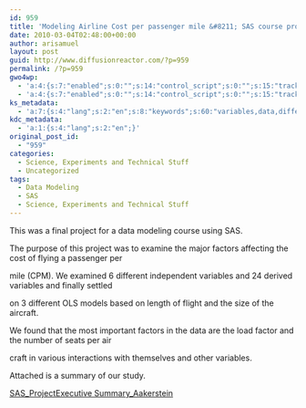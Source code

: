 ```yaml
---
id: 959
title: 'Modeling Airline Cost per passenger mile &#8211; SAS course project'
date: 2010-03-04T02:48:00+00:00
author: arisamuel
layout: post
guid: http://www.diffusionreactor.com/?p=959
permalink: /?p=959
gwo4wp:
  - 'a:4:{s:7:"enabled";s:0:"";s:14:"control_script";s:0:"";s:15:"tracking_script";s:0:"";s:17:"conversion_script";s:0:"";}'
  - 'a:4:{s:7:"enabled";s:0:"";s:14:"control_script";s:0:"";s:15:"tracking_script";s:0:"";s:17:"conversion_script";s:0:"";}'
ks_metadata:
  - 'a:7:{s:4:"lang";s:2:"en";s:8:"keywords";s:60:"variables,data,different,factors,project,regression analysis";s:19:"keywords_autoupdate";s:1:"0";s:11:"description";s:159:"variables and 24 derived variables and finally settled on 3 different OLS models based on length of flight and the size of the aircraft. We found that the most";s:22:"description_autoupdate";s:1:"1";s:5:"title";s:60:"Modeling Airline cost per passenger mile. SAS course project";s:6:"robots";s:12:"index,follow";}'
kdc_metadata:
  - 'a:1:{s:4:"lang";s:2:"en";}'
original_post_id:
  - "959"
categories:
  - Science, Experiments and Technical Stuff
  - Uncategorized
tags:
  - Data Modeling
  - SAS
  - Science, Experiments and Technical Stuff
---
```

This was a final project for a data modeling course using SAS.

The purpose of this project was to examine the major factors affecting the cost of flying a passenger per
  
mile (CPM). We examined 6 different independent variables and 24 derived variables and finally settled
  
on 3 different OLS models based on length of flight and the size of the aircraft.
  
We found that the most important factors in the data are the load factor and the number of seats per air
  
craft in various interactions with themselves and other variables.

Attached is a summary of our study.

[SAS\_ProjectExecutive Summary\_Aakerstein](http://www.samuelakerstein.com/wp-content/uploads/2012/03/sas_projectexecutive-summary_aakerstein.pdf "SAS_ProjectExecutive Summary_Aakerstein")

&nbsp;

&nbsp;